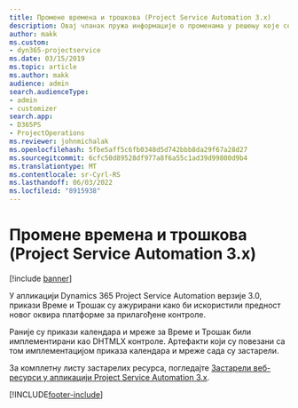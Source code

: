 ```yaml
---
title: Промене времена и трошкова (Project Service Automation 3.x)
description: Овај чланак пружа информације о променама у решењу које се односе на време и трошкове.
author: makk
ms.custom:
- dyn365-projectservice
ms.date: 03/15/2019
ms.topic: article
ms.author: makk
audience: admin
search.audienceType:
- admin
- customizer
search.app:
- D365PS
- ProjectOperations
ms.reviewer: johnmichalak
ms.openlocfilehash: 5fbe5aff5c6fb0348d5d742bbb8da29f67a28d27
ms.sourcegitcommit: 6cfc50d89528df977a8f6a55c1ad39d99800d9b4
ms.translationtype: MT
ms.contentlocale: sr-Cyrl-RS
ms.lasthandoff: 06/03/2022
ms.locfileid: "8915938"
---
```

# <a name="time-and-expense-changes-project-service-automation-3x"></a>Промене времена и трошкова (Project Service Automation 3.x)

[!include [banner](../../includes/psa-now-project-operations.md)]

У апликацији Dynamics 365 Project Service Automation верзије 3.0, прикази Време и Трошак су ажурирани како би искористили предност новог оквира платформе за прилагођене контроле.

Раније су прикази календара и мреже за Време и Трошак били имплементирани као DHTMLX контроле. Артефакти који су повезани са том имплементацијом приказа календара и мреже сада су застарели.

За комплетну листу застарелих ресурса, погледајте [Застарели веб-ресурси у апликацији Project Service Automation 3.x](web-resources-deprecated-v3.x.md).


[!INCLUDE[footer-include](../../includes/footer-banner.md)]
